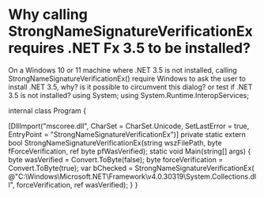 
# Why calling StrongNameSignatureVerificationEx requires .NET Fx 3.5 to be installed?

On a Windows 10 or 11 machine where .NET 3.5 is not installed, calling StrongNameSignatureVerificationEx() require Windows to ask the user to install .NET 3.5, why? is it possible to circumvent this dialog? or test if .NET 3.5 is not installed?
using System;
using System.Runtime.InteropServices;

internal class Program {

   [DllImport("mscoree.dll", CharSet = CharSet.Unicode, SetLastError = true, EntryPoint = "StrongNameSignatureVerificationEx")]
   private static extern bool StrongNameSignatureVerificationEx(string wszFilePath,
                          byte fForceVerification,
                          ref byte pfWasVerified);
   static void Main(string[] args) {
      byte wasVerified = Convert.ToByte(false);
      byte forceVerification = Convert.ToByte(true);
      var bChecked = StrongNameSignatureVerificationEx(
         @"C:\Windows\Microsoft.NET\Framework\v4.0.30319\System.Collections.dll",
                       forceVerification,
                       ref wasVerified);
   }
}



        